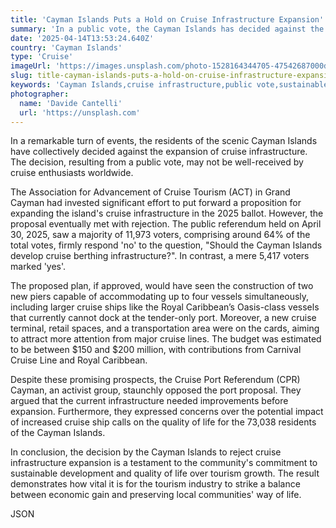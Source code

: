 ```yaml
---
title: 'Cayman Islands Puts a Hold on Cruise Infrastructure Expansion'
summary: 'In a public vote, the Cayman Islands has decided against the proposed expansion of its cruise infrastructure, prioritising sustainable development and quality of life over tourism growth.'
date: '2025-04-14T13:53:24.640Z'
country: 'Cayman Islands'
type: 'Cruise'
imageUrl: 'https://images.unsplash.com/photo-1528164344705-47542687000d'
slug: title-cayman-islands-puts-a-hold-on-cruise-infrastructure-expansion
keywords: 'Cayman Islands,cruise infrastructure,public vote,sustainable development,tourism'
photographer:
  name: 'Davide Cantelli'
  url: 'https://unsplash.com'
---
```


In a remarkable turn of events, the residents of the scenic Cayman Islands have collectively decided against the expansion of cruise infrastructure. The decision, resulting from a public vote, may not be well-received by cruise enthusiasts worldwide.

The Association for Advancement of Cruise Tourism (ACT) in Grand Cayman had invested significant effort to put forward a proposition for expanding the island's cruise infrastructure in the 2025 ballot. However, the proposal eventually met with rejection. The public referendum held on April 30, 2025, saw a majority of 11,973 voters, comprising around 64% of the total votes, firmly respond 'no' to the question, "Should the Cayman Islands develop cruise berthing infrastructure?". In contrast, a mere 5,417 voters marked 'yes'.

The proposed plan, if approved, would have seen the construction of two new piers capable of accommodating up to four vessels simultaneously, including larger cruise ships like the Royal Caribbean’s Oasis-class vessels that currently cannot dock at the tender-only port. Moreover, a new cruise terminal, retail spaces, and a transportation area were on the cards, aiming to attract more attention from major cruise lines. The budget was estimated to be between $150 and $200 million, with contributions from Carnival Cruise Line and Royal Caribbean.

Despite these promising prospects, the Cruise Port Referendum (CPR) Cayman, an activist group, staunchly opposed the port proposal. They argued that the current infrastructure needed improvements before expansion. Furthermore, they expressed concerns over the potential impact of increased cruise ship calls on the quality of life for the 73,038 residents of the Cayman Islands.

In conclusion, the decision by the Cayman Islands to reject cruise infrastructure expansion is a testament to the community's commitment to sustainable development and quality of life over tourism growth. The result demonstrates how vital it is for the tourism industry to strike a balance between economic gain and preserving local communities' way of life.

JSON